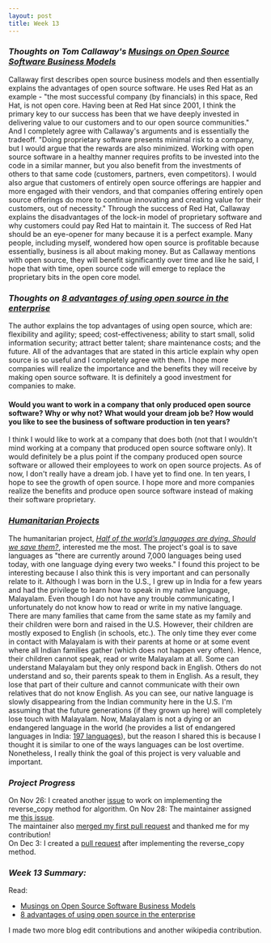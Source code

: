 ```yaml
---
layout: post
title: Week 13
---
```

### **_Thoughts on Tom Callaway's [Musings on Open Source Software Business Models](https://spot.livejournal.com/327801.html)_**  
Callaway first describes open source business models and then essentially explains the advantages of open source software. He uses Red Hat as an example - "the most successful company (by financials) in this space, Red Hat, is not open core. Having been at Red Hat since 2001, I think the primary key to our success has been that we have deeply invested in delivering value to our customers and to our open source communities." And I completely agree with Callaway's arguments and is essentially the tradeoff. "Doing proprietary software presents minimal risk to a company, but I would argue that the rewards are also minimized. Working with open source software in a healthy manner requires profits to be invested into the code in a similar manner, but you also benefit from the investments of others to that same code (customers, partners, even competitors). I would also argue that customers of entirely open source offerings are happier and more engaged with their vendors, and that companies offering entirely open source offerings do more to continue innovating and creating value for their customers, out of necessity." Through the success of Red Hat, Callaway explains the disadvantages of the lock-in model of proprietary software and why customers could pay Red Hat to maintain it. The success of Red Hat should be an eye-opener for many because it is a perfect example. Many people, including myself, wondered how open source is profitable because essentially, business is all about making money. But as Callaway mentions with open source, they will benefit significantly over time and like he said, I hope that with time, open source code will emerge to replace the  proprietary bits in the open core model.

### **_Thoughts on [8 advantages of using open source in the enterprise](https://enterprisersproject.com/article/2015/1/top-advantages-open-source-offers-over-proprietary-solutions)_**  
The author explains the top advantages of using open source, which are: flexibility and agility; speed; cost-effectiveness; ability to start small, solid information security; attract better talent; share maintenance costs; and the future. All of the advantages that are stated in this article explain why open source is so useful and I completely agree with them. I hope more companies will realize the importance and the benefits they will receive by making open source software. It is definitely a good investment for companies to make. 

#### Would you want to work in a company that only produced open source software? Why or why not? What would your dream job be? How would you like to see the business of software production in ten years?
I think I would like to work at a company that does both (not that I wouldn't mind working at a company that produced open source software only). It would definitely be a plus point if the company produced open source software or allowed their employees to work on open source projects. As of now, I don't really have a dream job. I have yet to find one. In ten years, I hope to see the growth of open source. I hope more and more companies realize the benefits and produce open source software instead of making their software proprietary.   

### **_[Humanitarian Projects](https://opensource.com/tags/humanitarian)_**  
The humanitarian project, _[Half of the world’s languages are dying. Should we save them?](https://opensource.com/article/17/7/half-world-languages-dying-save-them)_, interested me the most. The project's goal is to save languages as "there are currently around 7,000 languages being used today, with one language dying every two weeks." I found this project to be interesting because I also think this is very important and can personally relate to it. Although I was born in the U.S., I grew up in India for a few years and had the privilege to learn how to speak in my native language, Malayalam. Even though I do not have any trouble communicating, I unfortunately do not know how to read or write in my native language. There are many families that came from the same state as my family and their children were born and raised in the U.S. However, their children are mostly exposed to English (in schools, etc.). The only time they ever come in contact with Malayalam is with their parents at home or at some event where all Indian families gather (which does not happen very often). Hence, their children cannot speak, read or write Malayalam at all. Some can understand Malayalam but they only respond back in English. Others do not understand and so, their parents speak to them in English. As a result, they lose that part of their culture and cannot communicate with their own relatives that do not know English. As you can see, our native language is slowly disappearing from the Indian community here in the U.S. I'm assuming that the future generations (if they grown up here) will completely lose touch with Malayalam. Now, Malayalam is not a dying or an endangered language in the world (he provides a list of endangered languages in India: [197 languages](https://en.wikipedia.org/wiki/List_of_endangered_languages_in_India)), but the reason I shared this is because I thought it is similar to one of the ways languages can be lost overtime. Nonetheless, I really think the goal of this project is very valuable and important.    

### **_Project Progress_**  
On Nov 26: I created another [issue](https://github.com/Bhupesh-V/30-seconds-of-cpp/issues/452) to work on implementing the reverse_copy method for algorithm. 
On Nov 28: The maintainer assigned me [this issue](https://github.com/Bhupesh-V/30-seconds-of-cpp/issues?q=assignee%3Arajsukanya+is%3Aopen).  
The maintainer also [merged my first pull request](https://github.com/Bhupesh-V/30-seconds-of-cpp/pull/446) and thanked me for my contribution!    
On Dec 3: I created a [pull request](https://github.com/Bhupesh-V/30-seconds-of-cpp/pull/457) after implementing the reverse_copy method.  

### **_Week 13 Summary:_** 
Read:
* [Musings on Open Source Software Business Models](https://spot.livejournal.com/327801.html)  
* [8 advantages of using open source in the enterprise](https://enterprisersproject.com/article/2015/1/top-advantages-open-source-offers-over-proprietary-solutions)  

I made two more blog edit contributions and another wikipedia contribution.  
